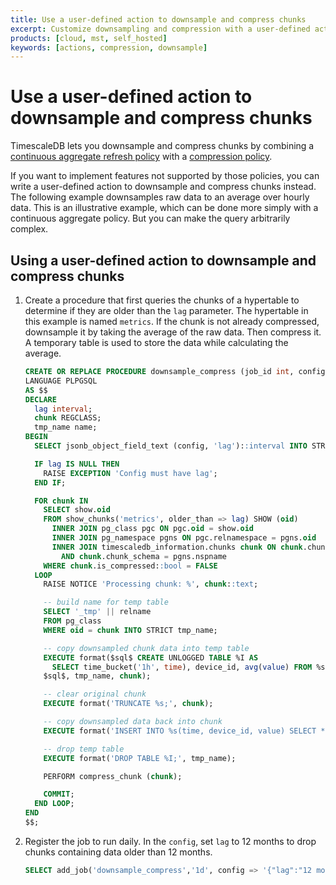 ```yaml
---
title: Use a user-defined action to downsample and compress chunks
excerpt: Customize downsampling and compression with a user-defined action
products: [cloud, mst, self_hosted]
keywords: [actions, compression, downsample]
---
```


# Use a user-defined action to downsample and compress chunks

TimescaleDB lets you downsample and compress chunks by combining a
[continuous aggregate refresh policy][cagg-refresh] with a
[compression policy][compression].

If you want to implement features not supported by those policies, you can write
a user-defined action to downsample and compress chunks instead. The following
example downsamples raw data to an average over hourly data. This is an
illustrative example, which can be done more simply with a continuous aggregate
policy. But you can make the query arbitrarily complex.

<Procedure>

## Using a user-defined action to downsample and compress chunks

1.  Create a procedure that first queries the chunks of a hypertable to
    determine if they are older than the `lag` parameter. The hypertable in this
    example is named `metrics`. If the chunk is not already compressed,
    downsample it by taking the average of the raw data. Then compress it. A
    temporary table is used to store the data while calculating the average.

    ```sql
    CREATE OR REPLACE PROCEDURE downsample_compress (job_id int, config jsonb)
    LANGUAGE PLPGSQL
    AS $$
    DECLARE
      lag interval;
      chunk REGCLASS;
      tmp_name name;
    BEGIN
      SELECT jsonb_object_field_text (config, 'lag')::interval INTO STRICT lag;

      IF lag IS NULL THEN
        RAISE EXCEPTION 'Config must have lag';
      END IF;

      FOR chunk IN
        SELECT show.oid
        FROM show_chunks('metrics', older_than => lag) SHOW (oid)
          INNER JOIN pg_class pgc ON pgc.oid = show.oid
          INNER JOIN pg_namespace pgns ON pgc.relnamespace = pgns.oid
          INNER JOIN timescaledb_information.chunks chunk ON chunk.chunk_name = pgc.relname
            AND chunk.chunk_schema = pgns.nspname
        WHERE chunk.is_compressed::bool = FALSE
      LOOP
        RAISE NOTICE 'Processing chunk: %', chunk::text;

        -- build name for temp table
        SELECT '_tmp' || relname
        FROM pg_class
        WHERE oid = chunk INTO STRICT tmp_name;

        -- copy downsampled chunk data into temp table
        EXECUTE format($sql$ CREATE UNLOGGED TABLE %I AS
          SELECT time_bucket('1h', time), device_id, avg(value) FROM %s GROUP BY 1, 2;
        $sql$, tmp_name, chunk);

        -- clear original chunk
        EXECUTE format('TRUNCATE %s;', chunk);

        -- copy downsampled data back into chunk
        EXECUTE format('INSERT INTO %s(time, device_id, value) SELECT * FROM %I;', chunk, tmp_name);

        -- drop temp table
        EXECUTE format('DROP TABLE %I;', tmp_name);

        PERFORM compress_chunk (chunk);

        COMMIT;
      END LOOP;
    END
    $$;
    ```

1.  Register the job to run daily. In the `config`, set `lag` to 12 months
    to drop chunks containing data older than 12 months.

    ```sql
    SELECT add_job('downsample_compress','1d', config => '{"lag":"12 month"}');
    ```

</Procedure>

[cagg-refresh]: /use-timescale/:currentVersion:/continuous-aggregates/create-a-continuous-aggregate/
[compression]: /use-timescale/:currentVersion:/compression/
